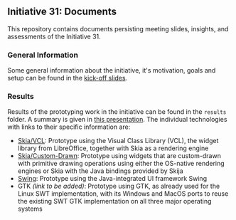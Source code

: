 ## Initiative 31: Documents

This repository contains documents persisting meeting slides, insights, and assessments of the Initiative 31.

### General Information

Some general information about the initiative, it's motivation, goals and setup can be found in the [kick-off slides](meetings/2024-05-17%20Kick-Off.pptx).

### Results

Results of the prototyping work in the initiative can be found in the `results` folder. A summary is given in [this presentation](results/2024-09-13%20Intermediate%20Assessment.pptx). The individual technologies with links to their specific information are:
- [Skia/VCL](results/skia_vcl.md): Prototype using the Visual Class Library (VCL), the widget library from LibreOffice, together with Skia as a rendering engine
- [Skia/Custom-Drawn](results/custom.md): Prototype using widgets that are custom-drawn with primitive drawing operations using either the OS-native rendering engines or Skia with the Java bindings provided by Skija
- [Swing](results/swing.md): Prototype using the Java-integrated UI framework Swing
- GTK _(link to be added)_: Prototype using GTK, as already used for the Linux SWT implementation, with its Windows and MacOS ports to reuse the existing SWT GTK implementation on all three major operating systems
